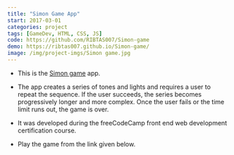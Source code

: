 ```yaml
---
title: "Simon Game App"
start: 2017-03-01
categories: project
tags: [GameDev, HTML, CSS, JS]
code: https://github.com/RIBTAS007/Simon-game
demo: https://ribtas007.github.io/Simon-game/
image: /img/project-imgs/Simon game.jpg
---
```


* This is the [Simon game](https://en.wikipedia.org/wiki/Simon_(game)) app.

* The app creates a series of tones and lights and requires a user to repeat the sequence. If the user succeeds, the series becomes progressively longer and more complex. Once the user fails or the time limit runs out, the game is over.

* It was developed during the freeCodeCamp front end web development certification course.

* Play the game from the link given below.
